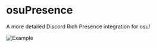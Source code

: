 # osuPresence
A more detailed Discord Rich Presence integration for osu!

![Example](https://i.imgur.com/fbFnTGT.gif)
